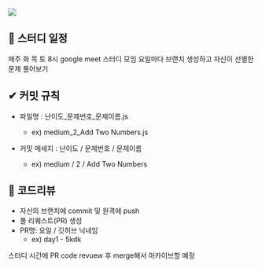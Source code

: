 <img src="https://capsule-render.vercel.app/api?type=wave&color=auto&height=300&section=header&text=Coding%20test%20Study&fontSize=90" />

## 📢 **스터디 일정**
매주 화 목 토 8시 google meet 스터디 모임
요일마다 브랜치 생성하고 자신이 선별한 문제 풀어보기


## ✔ **커밋 규칙**
* 파일명 : 난이도_문제번호_문제이름.js
  * ex) medium_2_Add Two Numbers.js

* 커밋 메세지 : 난이도 / 문제번호 / 문제이름
  * ex) medium / 2 / Add Two Numbers
 

## 👀 **코드리뷰**
* 자신의 브랜치에 commit 및 원격에 push 
* 풀 리퀘스트(PR) 생성
* PR명:  요일 / 깃허브 닉네임
  * ex) day1 - 5kdk

스터디 시간에 PR code revuew 후 merge해서 아카이브할 예정
